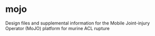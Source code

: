 # mojo
Design files and supplemental information for the Mobile Joint-injury Operator (MoJO) platform for murine ACL rupture
